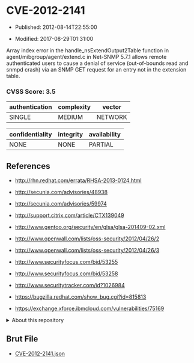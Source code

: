 # CVE-2012-2141

- Published: 2012-08-14T22:55:00

- Modified: 2017-08-29T01:31:00

Array index error in the handle_nsExtendOutput2Table function in agent/mibgroup/agent/extend.c in Net-SNMP 5.7.1 allows remote authenticated users to cause a denial of service (out-of-bounds read and snmpd crash) via an SNMP GET request for an entry not in the extension table.

### CVSS Score: **3.5**

| authentication | complexity | vector |
| --- | --- | --- |
| SINGLE | MEDIUM | NETWORK |

| confidentiality | integrity | availability |
| --- | --- | --- |
| NONE | NONE | PARTIAL |

## References

* http://rhn.redhat.com/errata/RHSA-2013-0124.html

* http://secunia.com/advisories/48938

* http://secunia.com/advisories/59974

* http://support.citrix.com/article/CTX139049

* http://www.gentoo.org/security/en/glsa/glsa-201409-02.xml

* http://www.openwall.com/lists/oss-security/2012/04/26/2

* http://www.openwall.com/lists/oss-security/2012/04/26/3

* http://www.securityfocus.com/bid/53255

* http://www.securityfocus.com/bid/53258

* http://www.securitytracker.com/id?1026984

* https://bugzilla.redhat.com/show_bug.cgi?id=815813

* https://exchange.xforce.ibmcloud.com/vulnerabilities/75169

<details>
<summary>About this repository</summary> 

  This repository is part of the project [Live Hack CVE](https://github.com/Live-Hack-CVE). Main website can be found [www.live-hack.org](https://www.live-hack.org) 
  
  Made by [Sn0wAlice](https://github.com/Sn0wAlice) for the people that care about security and need to have a feed of the latest CVEs. Hope you enjoy it, don't forget to star the repo and follow me on [Twitter](https://twitter.com/Sn0wAlice) and [Github](https://github.com/Sn0wAlice). And that is my [personnal website](https://www.alice-snow.me/)

  - [Home Page](https://github.com/Live-Hack-CVE)
  - [Framework](https://github.com/Live-Hack-CVE/cve-framework)
  - [CVE database](https://github.com/Live-Hack-CVE/full_database)
  - [Changelog](https://github.com/Live-Hack-CVE/Changelog)
</details>

## Brut File

* [CVE-2012-2141.json](https://raw.githubusercontent.com/Live-Hack-CVE/full_database/main/cves/2012/CVE-2012-2141.json)


